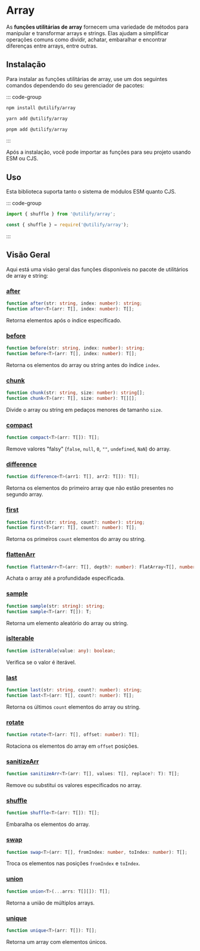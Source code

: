 # Array <Badge type="tip" text="2.0.0" />

As **funções utilitárias de array** fornecem uma variedade de métodos para manipular e transformar arrays e strings. Elas ajudam a simplificar operações comuns como dividir, achatar, embaralhar e encontrar diferenças entre arrays, entre outras.

## Instalação

Para instalar as funções utilitárias de array, use um dos seguintes comandos dependendo do seu gerenciador de pacotes:

::: code-group

```bash
npm install @utilify/array
```

```bash
yarn add @utilify/array
```

```bash
pnpm add @utilify/array
```

:::

Após a instalação, você pode importar as funções para seu projeto usando ESM ou CJS.

## Uso

Esta biblioteca suporta tanto o sistema de módulos ESM quanto CJS.

::: code-group

```typescript
import { shuffle } from '@utilify/array';
```

```javascript
const { shuffle } = require('@utilify/array');
``` 

:::

## Visão Geral

Aqui está uma visão geral das funções disponíveis no pacote de utilitários de array e string:

### [after](./after)

```typescript
function after(str: string, index: number): string;
function after<T>(arr: T[], index: number): T[];
```

Retorna elementos após o índice especificado.

### [before](./before)

```typescript
function before(str: string, index: number): string;
function before<T>(arr: T[], index: number): T[];
```

Retorna os elementos do array ou string antes do índice `index`.

### [chunk](./chunk)

```typescript
function chunk(str: string, size: number): string[];
function chunk<T>(arr: T[], size: number): T[][];
```

Divide o array ou string em pedaços menores de tamanho `size`.

### [compact](./compact)

```typescript
function compact<T>(arr: T[]): T[];
```

Remove valores "falsy" (`false`, `null`, `0`, `""`, `undefined`, `NaN`) do array.

### [difference](./difference)

```typescript
function difference<T>(arr1: T[], arr2: T[]): T[];
```

Retorna os elementos do primeiro array que não estão presentes no segundo array.

### [first](./first)

```typescript
function first(str: string, count?: number): string;
function first<T>(arr: T[], count?: number): T[];
```

Retorna os primeiros `count` elementos do array ou string.

### [flattenArr](./flattenArr)

```typescript
function flattenArr<T>(arr: T[], depth?: number): FlatArray<T[], number>[];
```

Achata o array até a profundidade especificada.

### [sample](./sample)

```typescript
function sample(str: string): string;
function sample<T>(arr: T[]): T;
```

Retorna um elemento aleatório do array ou string.

### [isIterable](./isIterable)

```typescript
function isIterable(value: any): boolean;
```

Verifica se o valor é iterável.

### [last](./last)

```typescript
function last(str: string, count?: number): string;
function last<T>(arr: T[], count?: number): T[];
```

Retorna os últimos `count` elementos do array ou string.

### [rotate](./rotate)

```typescript
function rotate<T>(arr: T[], offset: number): T[];
```

Rotaciona os elementos do array em `offset` posições.

### [sanitizeArr](./sanitizeArr)

```typescript
function sanitizeArr<T>(arr: T[], values: T[], replace?: T): T[];
```

Remove ou substitui os valores especificados no array.

### [shuffle](./shuffle)

```typescript
function shuffle<T>(arr: T[]): T[];
```

Embaralha os elementos do array.

### [swap](./swap)

```typescript
function swap<T>(arr: T[], fromIndex: number, toIndex: number): T[];
```

Troca os elementos nas posições `fromIndex` e `toIndex`.

### [union](./union)

```typescript
function union<T>(...arrs: T[][]): T[];
```

Retorna a união de múltiplos arrays.

### [unique](./unique)

```typescript
function unique<T>(arr: T[]): T[];
```

Retorna um array com elementos únicos.